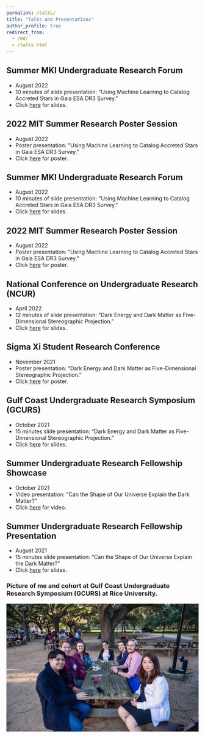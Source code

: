 ```yaml
---
permalink: /talks/
title: "Talks and Presentations"
author_profile: true
redirect_from: 
  - /md/
  - /talks.html
---
```

## Summer MKI Undergraduate Research Forum
 * August 2022
 * 10 minutes of slide presentation: "Using Machine Learning to Catalog Accreted Stars in Gaia ESA DR3 Survey."
 * Click [here](/files/SMURF_Presentation.pdf) for slides.

## 2022 MIT Summer Research Poster Session
 * August 2022
 * Poster presentation: "Using Machine Learning to Catalog Accreted Stars in Gaia ESA DR3 Survey."
 * Click [here](/files/MSRP_Poster.pdf) for poster.

## Summer MKI Undergraduate Research Forum
 * August 2022
 * 10 minutes of slide presentation: "Using Machine Learning to Catalog Accreted Stars in Gaia ESA DR3 Survey."
 * Click [here](/files/SMURF_Presentation.pdf) for slides.

## 2022 MIT Summer Research Poster Session
 * August 2022
 * Poster presentation: "Using Machine Learning to Catalog Accreted Stars in Gaia ESA DR3 Survey."
 * Click [here](/files/MSRP_Poster.pdf) for poster.

## National Conference on Undergraduate Research (NCUR) 
 * April 2022
 * 12 minutes of slide presentation: “Dark Energy and Dark Matter as Five-Dimensional Stereographic Projection.” 
 * Click [here](/files/NCUR_PPT.pdf) for slides.

## Sigma Xi Student Research Conference
 * November 2021 
 * Poster presentation: “Dark Energy and Dark Matter as Five-Dimensional Stereographic Projection.” 
 * Click [here](/files/Sigma_Poster.pdf) for poster.

## Gulf Coast Undergraduate Research Symposium (GCURS) 
 * October 2021 
 * 15 minutes slide presentation: “Dark Energy and Dark Matter as Five-Dimensional Stereographic Projection.” 
 * Click [here](/files/GCURS_PPT.pdf) for slides.

## Summer Undergraduate Research Fellowship Showcase 
 * October 2021
 * Video presentation: "Can the Shape of Our Universe Explain the Dark Matter?" 
 * Click [here](https://www.youtube.com/watch?v=JWlu9btYd-I) for video.

## Summer Undergraduate Research Fellowship Presentation 
 * August 2021
 * 15 minutes slide presentation: “Can the Shape of Our Universe Explain the Dark Matter?”
 * Click [here](/files/SURF_PPT.pdf) for slides.

### Picture of me and cohort at Gulf Coast Undergraduate Research Symposium (GCURS) at Rice University.
 ![Rice](/images/Rice.JPG)

